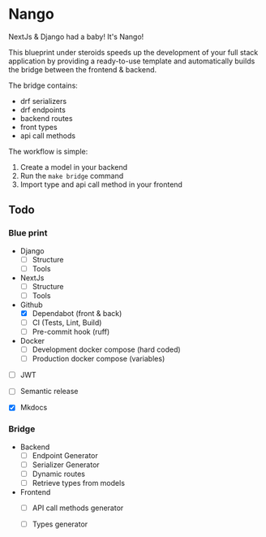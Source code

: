 # Nango

NextJs & Django had a baby! It's Nango!

This blueprint under steroids speeds up the development of your full stack application by providing a ready-to-use template and automatically builds the bridge between the frontend & backend.

The bridge contains:

- drf serializers
- drf endpoints
- backend routes
- front types
- api call methods

The workflow is simple: 
1. Create a model in your backend
2. Run the `make bridge` command
3. Import type and api call method in your frontend


## Todo

### Blue print

- Django
    - [ ] Structure
    - [ ] Tools
- NextJs
    - [ ] Structure
    - [ ] Tools
- Github
    - [x] Dependabot (front & back)
    - [ ] CI (Tests, Lint, Build)
    - [ ] Pre-commit hook (ruff)
- Docker
    - [ ] Development docker compose (hard coded)
    - [ ] Production docker compose (variables)
- [ ] JWT
- [ ] Semantic release
- [x] Mkdocs


### Bridge

- Backend
    - [ ] Endpoint Generator
    - [ ] Serializer Generator
    - [ ] Dynamic routes
    - [ ] Retrieve types from models

- Frontend
    - [ ] API call methods generator
    - [ ] Types generator


